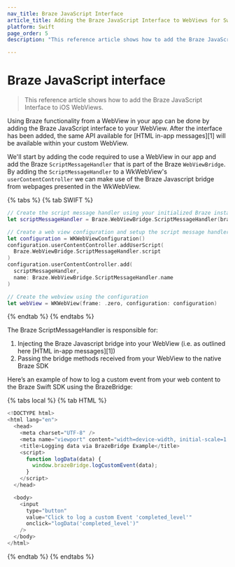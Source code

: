 ```yaml
---
nav_title: Braze JavaScript Interface
article_title: Adding the Braze JavaScript Interface to WebViews for Swift
platform: Swift
page_order: 5
description: "This reference article shows how to add the Braze JavaScript Interface to WebViews."

---
```


# Braze JavaScript interface

> This reference article shows how to add the Braze JavaScript Interface to iOS WebViews.

Using Braze functionality from a WebView in your app can be done by adding the Braze JavaScript interface to your WebView. After the interface has been added, the same API available for [HTML in-app messages][1] will be available within your custom WebView.

We'll start by adding the code required to use a WebView in our app
and add the Braze `ScriptMessageHandler` that is part of the Braze `WebViewBridge`. By adding the `ScriptMessageHandler`
to a WkWebView's `userContentController` we can make use of the Braze Javascript bridge from webpages presented in the WkWebView.

{% tabs %}
{% tab SWIFT %}
```swift
// Create the script message handler using your initialized Braze instance.
let scriptMessageHandler = Braze.WebViewBridge.ScriptMessageHandler(braze: braze)

// Create a web view configuration and setup the script message handler.
let configuration = WKWebViewConfiguration()
configuration.userContentController.addUserScript(
  Braze.WebViewBridge.ScriptMessageHandler.script
)
configuration.userContentController.add(
  scriptMessageHandler,
  name: Braze.WebViewBridge.ScriptMessageHandler.name
)

// Create the webview using the configuration
let webView = WKWebView(frame: .zero, configuration: configuration)
```
{% endtab %}
{% endtabs %}

The Braze ScriptMessageHandler is responsible for:
1. Injecting the Braze Javascript bridge into your WebView (i.e. as outlined here [HTML in-app messages][1])
2. Passing the  bridge methods received from your WebView to the native Braze SDK

Here’s an example of how to log a custom event from your web content to the Braze Swift SDK using the BrazeBridge:

{% tabs local %}
{% tab HTML %}
```javascript
<!DOCTYPE html>
<html lang="en">
  <head>
    <meta charset="UTF-8" />
    <meta name="viewport" content="width=device-width, initial-scale=1.0" />
    <title>Logging data via BrazeBridge Example</title>
    <script>
      function logData(data) {
        window.brazeBridge.logCustomEvent(data);
      }
    </script>
  </head>

  <body>
    <input
      type="button"
      value="Click to log a custom Event 'completed_level'"
      onclick="logData('completed_level')"
    />
  </body>
</html>
```
{% endtab %}
{% endtabs %}
